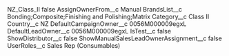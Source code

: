 <?xml version="1.0" encoding="UTF-8"?>
<CustomMetadata xmlns="http://soap.sforce.com/2006/04/metadata" xmlns:xsi="http://www.w3.org/2001/XMLSchema-instance" xmlns:xsd="http://www.w3.org/2001/XMLSchema">
    <label>NZ_Class_II</label>
    <protected>false</protected>
    <values>
        <field>AssignOwnerFrom__c</field>
        <value xsi:type="xsd:string">Manual</value>
    </values>
    <values>
        <field>BrandsList__c</field>
        <value xsi:type="xsd:string">Bonding;Composite;Finishing and Polishing;Matrix</value>
    </values>
    <values>
        <field>Category__c</field>
        <value xsi:type="xsd:string">Class II</value>
    </values>
    <values>
        <field>Country__c</field>
        <value xsi:type="xsd:string">NZ</value>
    </values>
    <values>
        <field>DefaultCampaignOwner__c</field>
        <value xsi:type="xsd:string">0056M000009egxL</value>
    </values>
    <values>
        <field>DefaultLeadOwner__c</field>
        <value xsi:type="xsd:string">0056M000009egxL</value>
    </values>
    <values>
        <field>IsTest__c</field>
        <value xsi:type="xsd:boolean">false</value>
    </values>
    <values>
        <field>ShowDistributor__c</field>
        <value xsi:type="xsd:boolean">false</value>
    </values>
    <values>
        <field>ShowManualSalesLeadOwnerAssignment__c</field>
        <value xsi:type="xsd:boolean">false</value>
    </values>
    <values>
        <field>UserRoles__c</field>
        <value xsi:type="xsd:string">Sales Rep (Consumables)</value>
    </values>
</CustomMetadata>
